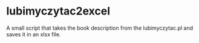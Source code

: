 # lubimyczytac2excel
A small script that takes the book description from the lubimyczytac.pl and saves it in an xlsx file.
